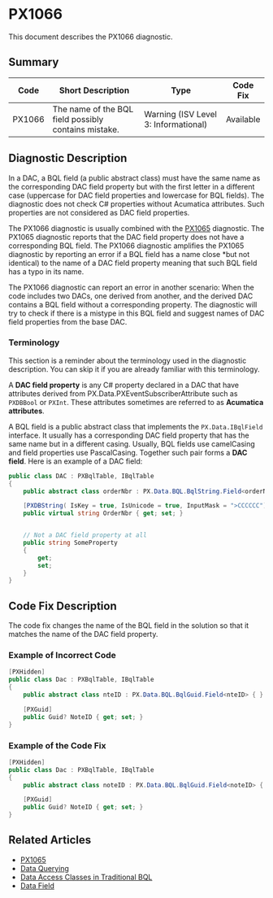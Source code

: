 # PX1066
This document describes the PX1066 diagnostic.

## Summary

| Code   | Short Description                                                                         | Type                                 | Code Fix    | 
| ------ | ----------------------------------------------------------------------------------------- | ------------------------------------ | ----------- | 
| PX1066 | The name of the BQL field possibly contains mistake.                                      | Warning (ISV Level 3: Informational) | Available   | 

## Diagnostic Description

In a DAC, a BQL field (a public abstract class) must have the same name as the corresponding DAC field property but with the first letter in a different case (uppercase for DAC field properties and lowercase for BQL fields).
The diagnostic does not check C# properties without Acumatica attributes. Such properties are not considered as DAC field properties.

The PX1066 diagnostic is usually combined with the [PX1065](PX1065.md) diagnostic. The PX1065 diagnostic reports that the DAC field property does not have a corresponding BQL field. 
The PX1066 diagnostic amplifies the PX1065 diagnostic by reporting an error if a BQL field has a name close *but not identical) to the name of a DAC field property meaning that such BQL field has a typo in its name.

The PX1066 diagnostic can report an error in another scenario: When the code includes two DACs, one derived from another, and the derived DAC contains a BQL field without a corresponding property.
The diagnostic will try to check if there is a mistype in this BQL field and suggest names of DAC field properties from the base DAC.

### Terminology

This section is a reminder about the terminology used in the diagnostic description. You can skip it if you are already familiar with this terminology.

A **DAC field property** is any C# property declared in a DAC that have attributes derived from PX.Data.PXEventSubscriberAttribute such as `PXDBBool` or `PXInt`. These attributes sometimes are referred to as **Acumatica attributes**.

A BQL field is a public abstract class that implements the `PX.Data.IBqlField` interface. It usually has a corresponding DAC field property that has the same name but in a different casing. Usually, BQL fields use camelCasing and field properties use PascalCasing. Together such pair forms a **DAC field**. Here is an example of a DAC field:
```C#
public class DAC : PXBqlTable, IBqlTable
{
    public abstract class orderNbr : PX.Data.BQL.BqlString.Field<orderNbr> { }  // The BQL field that corresponds to the DAC field property which follows

	[PXDBString( IsKey = true, IsUnicode = true, InputMask = ">CCCCCC")]		// The Acumatica attribute
	public virtual string OrderNbr { get; set; }								// The DAC field property 


	// Not a DAC field property at all
	public string SomeProperty  
	{ 
		get; 
		set;
	}
}
```

## Code Fix Description

The code fix changes the name of the BQL field in the solution so that it matches the name of the DAC field property.

### Example of Incorrect Code

```C#
[PXHidden]
public class Dac : PXBqlTable, IBqlTable
{
	public abstract class nteID : PX.Data.BQL.BqlGuid.Field<nteID> { }

	[PXGuid]
	public Guid? NoteID { get; set; }
}
```

### Example of the Code Fix

```C#
[PXHidden]
public class Dac : PXBqlTable, IBqlTable
{
	public abstract class noteID : PX.Data.BQL.BqlGuid.Field<noteID> { }

	[PXGuid]
	public Guid? NoteID { get; set; }
}
```

## Related Articles

 - [PX1065](PX1065.md) 
 - [Data Querying](https://help.acumatica.com/Help?ScreenId=ShowWiki&pageid=9241a976-e062-4978-be14-2c1135642be2)
 - [Data Access Classes in Traditional BQL](https://help.acumatica.com/Help?ScreenId=ShowWiki&pageid=a47ddb36-eb85-486f-9d6b-49beac42fc80)
 - [Data Field](https://help.acumatica.com/Help?ScreenId=ShowWiki&pageid=b3d24079-bda4-4f82-9fbd-c444a8bcb733)